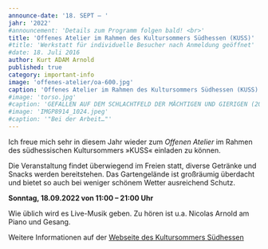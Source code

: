 ```yaml
---
announce-date: '18. SEPT – '
jahr: '2022'
#announcement: 'Details zum Programm folgen bald! <br>'
title: 'Offenes Atelier im Rahmen des Kultursommers Südhessen (KUSS)'
#title: 'Werkstatt für individuelle Besucher nach Anmeldung geöffnet'
#date: 18. Juli 2016
author: Kurt ADAM Arnold
published: true
category: important-info
image: 'offenes-atelier/oa-600.jpg'
caption: 'Offenes Atelier im Rahmen des Kultursommers Südhessen (KUSS)'
#image: 'torso.jpg'
#caption: 'GEFALLEN AUF DEM SCHLACHTFELD DER MÄCHTIGEN UND GIERIGEN (2016), gearbeitet aus drei mitteinander verbundenen Fichtestämmen'
#image: 'IMGP8914_1024.jpeg'
#caption: '"Bei der Arbeit…"'
---
```


Ich freue mich sehr in diesem Jahr wieder zum _Offenen Atelier_ im Rahmen des südhessischen Kultursommers »KUSS« einladen zu können.


Die Veranstaltung findet überwiegend im Freien statt, diverse Getränke und Snacks werden bereitstehen. Das Gartengelände ist großräumig überdacht und bietet so auch bei weniger schönem Wetter ausreichend Schutz.

 
**Sonntag, 18.09.2022  von  11:00 – 21:00 Uhr**
 

Wie üblich wird es Live-Musik geben. Zu hören ist u.a. Nicolas Arnold am Piano und Gesang.

Weitere Informationen auf der [Webseite des Kultursommers Südhessen](http://www.kultursommer-suedhessen.de/tage-der-offenen-ateliers/veranstaltung/kurt-adam-arnold-werkraum-in-der-illertstrasse-kurt-adam-arnold/2136)
